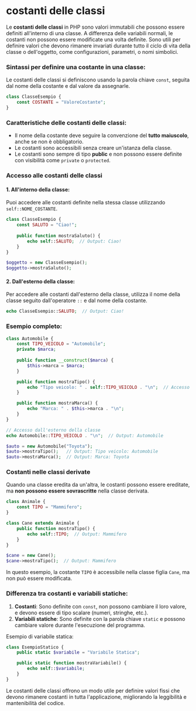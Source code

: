 # costanti delle classi

Le **costanti delle classi** in PHP sono valori immutabili che possono essere definiti all'interno di una classe. A differenza delle variabili normali, le costanti non possono essere modificate una volta definite. Sono utili per definire valori che devono rimanere invariati durante tutto il ciclo di vita della classe o dell'oggetto, come configurazioni, parametri, o nomi simbolici.

### Sintassi per definire una costante in una classe:

Le costanti delle classi si definiscono usando la parola chiave `const`, seguita dal nome della costante e dal valore da assegnarle.

```php
class ClasseEsempio {
    const COSTANTE = "ValoreCostante";
}
```

### Caratteristiche delle costanti delle classi:
- Il nome della costante deve seguire la convenzione del **tutto maiuscolo**, anche se non è obbligatorio.
- Le costanti sono accessibili senza creare un'istanza della classe.
- Le costanti sono sempre di tipo **public** e non possono essere definite con visibilità come `private` o `protected`.

### Accesso alle costanti delle classi

#### 1. **All'interno della classe:**
Puoi accedere alle costanti definite nella stessa classe utilizzando `self::NOME_COSTANTE`.

```php
class ClasseEsempio {
    const SALUTO = "Ciao!";
    
    public function mostraSaluto() {
        echo self::SALUTO;  // Output: Ciao!
    }
}

$oggetto = new ClasseEsempio();
$oggetto->mostraSaluto();
```

#### 2. **Dall'esterno della classe:**
Per accedere alle costanti dall'esterno della classe, utilizza il nome della classe seguito dall'operatore `::` e dal nome della costante.

```php
echo ClasseEsempio::SALUTO;  // Output: Ciao!
```

### Esempio completo:

```php
class Automobile {
    const TIPO_VEICOLO = "Automobile";
    private $marca;
    
    public function __construct($marca) {
        $this->marca = $marca;
    }

    public function mostraTipo() {
        echo "Tipo veicolo: " . self::TIPO_VEICOLO . "\n";  // Accesso all'interno della classe
    }

    public function mostraMarca() {
        echo "Marca: " . $this->marca . "\n";
    }
}

// Accesso dall'esterno della classe
echo Automobile::TIPO_VEICOLO . "\n";  // Output: Automobile

$auto = new Automobile("Toyota");
$auto->mostraTipo();   // Output: Tipo veicolo: Automobile
$auto->mostraMarca();  // Output: Marca: Toyota
```

### Costanti nelle classi derivate

Quando una classe eredita da un'altra, le costanti possono essere ereditate, ma **non possono essere sovrascritte** nella classe derivata.

```php
class Animale {
    const TIPO = "Mammifero";
}

class Cane extends Animale {
    public function mostraTipo() {
        echo self::TIPO;  // Output: Mammifero
    }
}

$cane = new Cane();
$cane->mostraTipo();  // Output: Mammifero
```

In questo esempio, la costante `TIPO` è accessibile nella classe figlia `Cane`, ma non può essere modificata.

### Differenza tra costanti e variabili statiche:

1. **Costanti**: Sono definite con `const`, non possono cambiare il loro valore, e devono essere di tipo scalare (numeri, stringhe, etc.).
2. **Variabili statiche**: Sono definite con la parola chiave `static` e possono cambiare valore durante l'esecuzione del programma.

Esempio di variabile statica:
```php
class EsempioStatico {
    public static $variabile = "Variabile Statica";

    public static function mostraVariabile() {
        echo self::$variabile;
    }
}
```

Le costanti delle classi offrono un modo utile per definire valori fissi che devono rimanere costanti in tutta l'applicazione, migliorando la leggibilità e mantenibilità del codice.